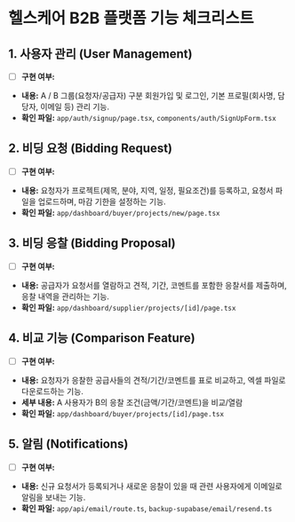 # 헬스케어 B2B 플랫폼 기능 체크리스트

## 1. 사용자 관리 (User Management)
- [ ] **구현 여부:**
- **내용:** A / B 그룹(요청자/공급자) 구분 회원가입 및 로그인, 기본 프로필(회사명, 담당자, 이메일 등) 관리 기능.
- **확인 파일:** `app/auth/signup/page.tsx`, `components/auth/SignUpForm.tsx`

## 2. 비딩 요청 (Bidding Request)
- [ ] **구현 여부:**
- **내용:** 요청자가 프로젝트(제목, 분야, 지역, 일정, 필요조건)를 등록하고, 요청서 파일을 업로드하며, 마감 기한을 설정하는 기능.
- **확인 파일:** `app/dashboard/buyer/projects/new/page.tsx`

## 3. 비딩 응찰 (Bidding Proposal)
- [ ] **구현 여부:**
- **내용:** 공급자가 요청서를 열람하고 견적, 기간, 코멘트를 포함한 응찰서를 제출하며, 응찰 내역을 관리하는 기능.
- **확인 파일:** `app/dashboard/supplier/projects/[id]/page.tsx`

## 4. 비교 기능 (Comparison Feature)
- [ ] **구현 여부:**
- **내용:** 요청자가 응찰한 공급사들의 견적/기간/코멘트를 표로 비교하고, 엑셀 파일로 다운로드하는 기능.
- **세부 내용:** A 사용자가 B의 응찰 조건(금액/기간/코멘트)을 비교/열람
- **확인 파일:** `app/dashboard/buyer/projects/[id]/page.tsx`

## 5. 알림 (Notifications)
- [ ] **구현 여부:**
- **내용:** 신규 요청서가 등록되거나 새로운 응찰이 있을 때 관련 사용자에게 이메일로 알림을 보내는 기능.
- **확인 파일:** `app/api/email/route.ts`, `backup-supabase/email/resend.ts`
